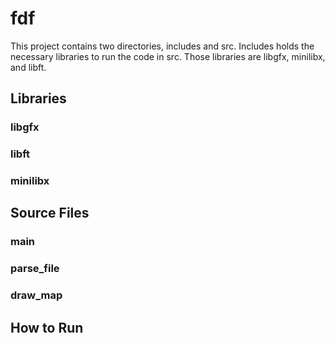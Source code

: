 # fdf
This project contains two directories, includes and src. Includes holds the necessary libraries to run the code in src.
Those libraries are libgfx, minilibx, and libft.
## Libraries

### libgfx

### libft

### minilibx

## Source Files

### main

### parse_file

### draw_map

## How to Run

